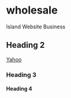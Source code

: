 # wholesale
Island Website Business

## Heading 2

[Yahoo](https://yahoo.com)

### Heading 3

#### Heading 4
